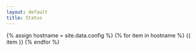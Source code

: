 ```yaml
---
layout: default
title: Status
---
```


{% assign hostname = site.data.config %}
{% for item in hostname %}
{{ item }}
{% endfor %}